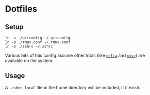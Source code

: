 # Dotfiles

## Setup

```
ln -s ./gitconfig ~/.gitconfig
ln -s ./tmux.conf ~/.tmux.conf
ln -s ./zshrc ~/.zshrc
```

Various bits of this config assume other tools (like [`delta`](https://github.com/dandavison/delta) and [`mise`](https://mise.jdx.dev/)) are available on the system.

## Usage

A `.zshrc_local` file in the home directory will be included, if it exists.
